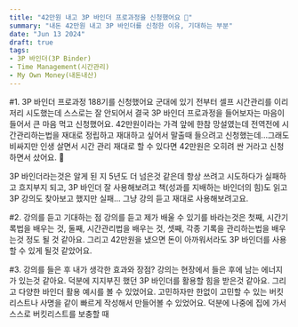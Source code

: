 ```yaml
---
title: "42만원 내고 3P 바인더 프로과정을 신청했어요 🚀"
summary: "내돈 42만원 내고 3P 바인더를 신청한 이유, 기대하는 부분"
date: "Jun 13 2024"
draft: true
tags:
- 3P 바인더(3P Binder)
- Time Management(시간관리)
- My Own Money(내돈내산)
---
```

#1. 3P 바인더 프로과정 188기를 신청했어요
군대에 있기 전부터 셀프 시간관리를 이리저리 시도했는데 스스로는 잘 안되어서 결국 3P 바인더 프로과정을 들어보자는 마음이 들어서 큰 마음 먹고 신청했어요. 42만원이라는 가격 앞에 한참 망설였는데 전역전에 시간관리하는법을 재대로 정립하고 재대하고 싶어서 말출때 들으려고 신청했는데...그래도 비싸지만 인생 살면서 시간 관리 재대로 할 수 있다면 42만원은 오히려 싼 거라고 신청하면서 샀어요. 🥲

3P 바인더라는것은 알게 된 지 5년도 더 넘은것 같은데 항상 쓰려고 시도하다가 실패하고 흐지부지 되고, 3P 바인더 잘 사용해보려고 책(성과를 지배하는 바인더의 힘)도 읽고 3P 강의도 찾아보고 했지만 실패...
그냥 강의 듣고 재대로 사용해보려고요.

#2. 강의를 듣고 기대하는 점
강의를 듣고 제가 배울 수 있기를 바라는것은 첫째, 시간기록법을 배우는 것, 둘째, 시간관리법을 배우는 것, 셋째, 각종 기록을 관리하는법을 배우는것 정도 될 것 같아요. 그리고 42만원을 냈으면 돈이 아까워서라도 3P 바인더를 사용할 수 있게 될것 같았어요.

#3. 강의를 들은 후 내가 생각한 효과와 장점?
강의는 현장에서 들은 후에 남는 에너지가 있는것 같아요. 덕분에 지지부진 했던 3P 바인더를 활용할 힘을 받은것 같아요. 그리고 다양한 바인더 활용 예시를 볼 수 있었어요. 고민하자만 한없이 고민할 수 있는 버킷리스트나 사명을 같이 빠르게 작성해서 만들어볼 수 있었어요. 덕분에 나중에 집에 가서 스스로 버킷리스트를 보충할 때 
